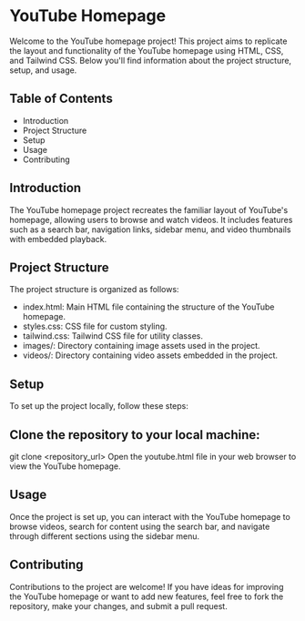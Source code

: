 # YouTube Homepage
Welcome to the YouTube homepage project! This project aims to replicate the layout and functionality of the YouTube homepage using HTML, CSS, and Tailwind CSS. Below you'll find information about the project structure, setup, and usage.

## Table of Contents
- Introduction
- Project Structure
- Setup
- Usage
- Contributing

## Introduction
The YouTube homepage project recreates the familiar layout of YouTube's homepage, allowing users to browse and watch videos. It includes features such as a search bar, navigation links, sidebar menu, and video thumbnails with embedded playback.

## Project Structure
The project structure is organized as follows:

- index.html: Main HTML file containing the structure of the YouTube homepage.
- styles.css: CSS file for custom styling.
- tailwind.css: Tailwind CSS file for utility classes.
- images/: Directory containing image assets used in the project.
- videos/: Directory containing video assets embedded in the project.
## Setup
To set up the project locally, follow these steps:

## Clone the repository to your local machine:
git clone <repository_url>
Open the youtube.html file in your web browser to view the YouTube homepage.
## Usage
Once the project is set up, you can interact with the YouTube homepage to browse videos, search for content using the search bar, and navigate through different sections using the sidebar menu.
## Contributing
Contributions to the project are welcome! If you have ideas for improving the YouTube homepage or want to add new features, feel free to fork the repository, make your changes, and submit a pull request. 
